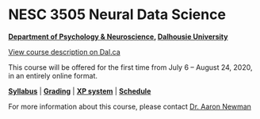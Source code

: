 # NESC 3505 Neural Data Science

**[Department of Psychology & Neuroscience](https://dal.ca/psychandneuro), [Dalhousie University](https://dal.ca)**

<a href="http://academiccalendar.dal.ca/Catalog/ViewCatalog.aspx?pageid=viewcatalog&entitytype=CID&entitycode=NESC+3505">View course description on Dal.ca</a>

This course will be offered for the first time from July 6 – August 24, 2020, in an entirely online format.

[**Syllabus**](syllabus.md) \| [**Grading**](https://dalpsychneuro.github.io/NESC_3505/syllabus#grading) \| [**XP system**](https://dalpsychneuro.github.io/NESC_3505/syllabus#How%20to%20Earn%20XP) \| [**Schedule**](schedule.md)

For more information about this course, please contact [Dr. Aaron Newman](mailto:Aaron.Newman@dal.ca?subject=NESC%203505)
